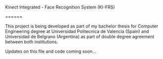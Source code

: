 Kinect Integrated - Face Recognition System (KI-FRS)

======

This project is being developed as part of my bachelor thesis for Computer Engineering degree at Universidad Politecnica de Valencia (Spain) and Universidad de Belgrano (Argentina) as part of double degree agreement between both institutions.

Updates on this file and code coming soon...
